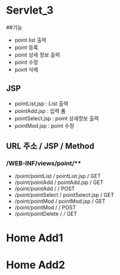 # Servlet_3
 
##기능 
 - point list 출력
 - point 등록
 - point 상세 정보 출력 
 - point 수정
 - point 삭제
 
 
## JSP
 - pointList.jsp	: List 출력
 - pointAdd.jsp		: 입력 폼
 - pointSelect.jsp	: point 상세정보 출력 
 - pointMod.jsp		: point 수정
 
## URL 주소				/	JSP				/ Method
### /WEB-INF/views/point/**
 - /point/pointList		/ pointList.jsp		/ GET
 - /point/pointAdd		/ pointAdd.jsp		/ GET
 - /point/pointAdd		/					/ POST
 - /point/pointSelect	/ pointSelect.jsp	/ GET
 - /point/pointMod		/ pointMod.jsp		/ GET
 - /point/pointMod		/					/ POST
 - /point/pointDelete	/					/ GET
 
 # Home Add1  
 # Home Add2
 
 
